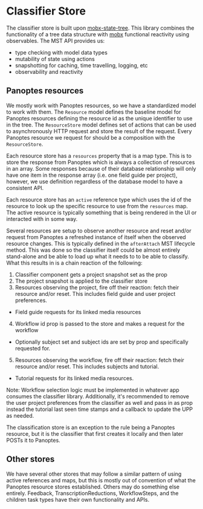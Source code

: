 # Classifier Store

The classifier store is built upon [mobx-state-tree](https://mobx-state-tree.js.org/). This library combines the functionality of a tree data structure with [mobx](https://mobx.js.org/) functional reactivity using observables. The MST API provides us:

- type checking with model data types
- mutability of state using actions
- snapshotting for caching, time travelling, logging, etc
- observability and reactivity

## Panoptes resources

We mostly work with Panoptes resources, so we have a standardized model to work with them. The `Resource` model defines the baseline model for Panoptes resources defining the resource id as the unique identifier to use in the tree. The `ResourceStore` model defines set of actions that can be used to asynchronously HTTP request and store the result of the request. Every Panoptes resource we request for should be a composition with the `ResourceStore`.

Each resource store has a `resources` property that is a map type. This is to store the response from Panoptes which is always a collection of resources in an array. Some responses because of their database relationship will only have one item in the response array (i.e. one field guide per project), however, we use definition regardless of the database model to have a consistent API.

Each resource store has an `active` reference type which uses the id of the resource to look up the specific resource to use from the `resources` map. The active resource is typically something that is being rendered in the UI or interacted with in some way.

Several resources are setup to observe another resource and reset and/or request from Panoptes a refreshed instance of itself when the observed resource changes. This is typically defined in the `afterAttach` MST lifecycle method. This was done so the classifier itself could be almost entirely stand-alone and be able to load up what it needs to to be able to classify. What this results in is a chain reaction of the following:

1. Classifier component gets a project snapshot set as the prop
2. The project snapshot is applied to the classifier store
3. Resources observing the project, fire off their reaction: fetch their resource and/or reset. This includes field guide and user project preferences.
  - Field guide requests for its linked media resources
4. Workflow id prop is passed to the store and makes a request for the workflow
  - Optionally subject set and subject ids are set by prop and specifically requested for.
5. Resources observing the workflow, fire off their reaction: fetch their resource and/or reset. This includes subjects and tutorial.
  - Tutorial requests for its linked media resources.

Note:  Workflow selection logic must be implemented in whatever app consumes the classifier library. Additionally, it's recommended to remove the user project preferences from the classifier as well and pass in as prop instead the tutorial last seen time stamps and a callback to update the UPP as needed.

The classification store is an exception to the rule being a Panoptes resource, but it is the classifier that first creates it locally and then later POSTs it to Panoptes.

## Other stores

We have several other stores that may follow a similar pattern of using active references and maps, but this is mostly out of convention of what the Panoptes resource stores established. Others may do something else entirely. Feedback, TranscriptionReductions, WorkflowSteps, and the children task types have their own functionality and APIs.